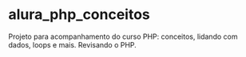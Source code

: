 # alura_php_conceitos
Projeto para acompanhamento do curso PHP: conceitos, lidando com dados, loops e mais.
Revisando o PHP.